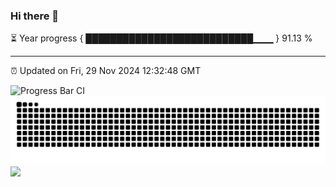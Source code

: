 ### Hi there 👋

⏳ Year progress { ███████████████████████████▁▁▁ } 91.13 %

---

⏰ Updated on Fri, 29 Nov 2024 12:32:48 GMT

![Progress Bar CI](https://github.com/liununu/liununu/workflows/Progress%20Bar%20CI/badge.svg)![](https://raw.githubusercontent.com/L1cardo/L1cardo/main/assets/github-contribution-grid-snake.svg)![](https://raw.githubusercontent.com/seesaws/seesaws/main/assets/github-contribution-grid-snake.svg)
